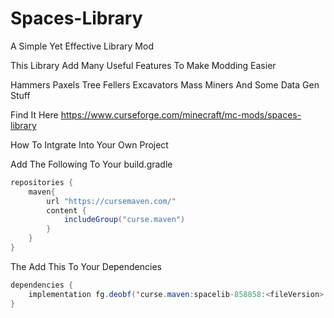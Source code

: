 # Spaces-Library
A Simple Yet Effective Library Mod

This Library Add Many Useful Features To Make Modding Easier

Hammers Paxels Tree Fellers Excavators Mass Miners And Some Data Gen Stuff 

Find It Here https://www.curseforge.com/minecraft/mc-mods/spaces-library

How To Intgrate Into Your Own Project 

Add The Following To Your build.gradle

```java
repositories {
    maven{
        url "https://cursemaven.com/"
        content {
            includeGroup("curse.maven")
        }
    }
}
```

The Add  This To Your Dependencies

```java
dependencies {
    implementation fg.deobf('curse.maven:spacelib-858858:<fileVersion>')
}
```
